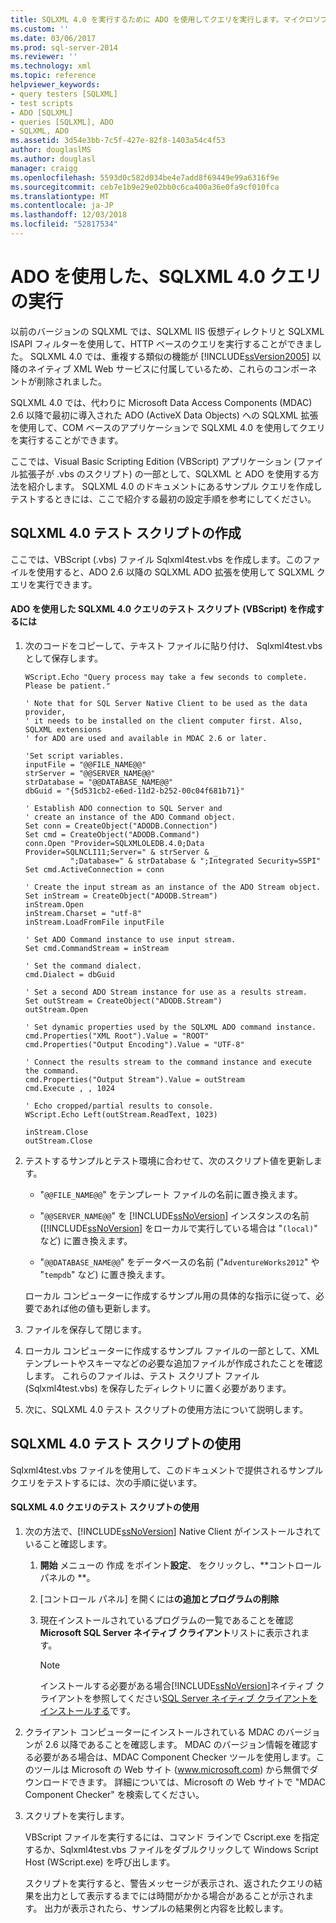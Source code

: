 ```yaml
---
title: SQLXML 4.0 を実行するために ADO を使用してクエリを実行します。マイクロソフトのドキュメント
ms.custom: ''
ms.date: 03/06/2017
ms.prod: sql-server-2014
ms.reviewer: ''
ms.technology: xml
ms.topic: reference
helpviewer_keywords:
- query testers [SQLXML]
- test scripts
- ADO [SQLXML]
- queries [SQLXML], ADO
- SQLXML, ADO
ms.assetid: 3d54e3bb-7c5f-427e-82f8-1403a54c4f53
author: douglaslMS
ms.author: douglasl
manager: craigg
ms.openlocfilehash: 5593d0c582d034be4e7add8f69449e99a6316f9e
ms.sourcegitcommit: ceb7e1b9e29e02bb0c6ca400a36e0fa9cf010fca
ms.translationtype: MT
ms.contentlocale: ja-JP
ms.lasthandoff: 12/03/2018
ms.locfileid: "52817534"
---
```

# <a name="using-ado-to-execute-sqlxml-40-queries"></a>ADO を使用した、SQLXML 4.0 クエリの実行
  以前のバージョンの SQLXML では、SQLXML IIS 仮想ディレクトリと SQLXML ISAPI フィルターを使用して、HTTP ベースのクエリを実行することができました。 SQLXML 4.0 では、重複する類似の機能が [!INCLUDE[ssVersion2005](../../includes/ssversion2005-md.md)] 以降のネイティブ XML Web サービスに付属しているため、これらのコンポーネントが削除されました。  
  
 SQLXML 4.0 では、代わりに Microsoft Data Access Components (MDAC) 2.6 以降で最初に導入された ADO (ActiveX Data Objects) への SQLXML 拡張を使用して、COM ベースのアプリケーションで SQLXML 4.0 を使用してクエリを実行することができます。  
  
 ここでは、Visual Basic Scripting Edition (VBScript) アプリケーション (ファイル拡張子が .vbs のスクリプト) の一部として、SQLXML と ADO を使用する方法を紹介します。 SQLXML 4.0 のドキュメントにあるサンプル クエリを作成しテストするときには、ここで紹介する最初の設定手順を参考にしてください。  
  
## <a name="creating-the-sqlxml-40-test-script"></a>SQLXML 4.0 テスト スクリプトの作成  
 ここでは、VBScript (.vbs) ファイル Sqlxml4test.vbs を作成します。このファイルを使用すると、ADO 2.6 以降の SQLXML ADO 拡張を使用して SQLXML クエリを実行できます。  
  
#### <a name="to-create-the-sqlxml-40-query-tester-using-ado-vbscript"></a>ADO を使用した SQLXML 4.0 クエリのテスト スクリプト (VBScript) を作成するには  
  
1.  次のコードをコピーして、テキスト ファイルに貼り付け、 Sqlxml4test.vbs として保存します。  
  
    ```  
    WScript.Echo "Query process may take a few seconds to complete. Please be patient."  
  
    ' Note that for SQL Server Native Client to be used as the data provider,  
    ' it needs to be installed on the client computer first. Also, SQLXML extensions   
    ' for ADO are used and available in MDAC 2.6 or later.  
  
    'Set script variables.  
    inputFile = "@@FILE_NAME@@"  
    strServer = "@@SERVER_NAME@@"  
    strDatabase = "@@DATABASE_NAME@@"  
    dbGuid = "{5d531cb2-e6ed-11d2-b252-00c04f681b71}"  
  
    ' Establish ADO connection to SQL Server and   
    ' create an instance of the ADO Command object.  
    Set conn = CreateObject("ADODB.Connection")  
    Set cmd = CreateObject("ADODB.Command")  
    conn.Open "Provider=SQLXMLOLEDB.4.0;Data Provider=SQLNCLI11;Server=" & strServer & _  
              ";Database=" & strDatabase & ";Integrated Security=SSPI"  
    Set cmd.ActiveConnection = conn  
  
    ' Create the input stream as an instance of the ADO Stream object.  
    Set inStream = CreateObject("ADODB.Stream")  
    inStream.Open  
    inStream.Charset = "utf-8"  
    inStream.LoadFromFile inputFile  
  
    ' Set ADO Command instance to use input stream.  
    Set cmd.CommandStream = inStream  
  
    ' Set the command dialect.  
    cmd.Dialect = dbGuid  
  
    ' Set a second ADO Stream instance for use as a results stream.   
    Set outStream = CreateObject("ADODB.Stream")  
    outStream.Open  
  
    ' Set dynamic properties used by the SQLXML ADO command instance.   
    cmd.Properties("XML Root").Value = "ROOT"  
    cmd.Properties("Output Encoding").Value = "UTF-8"  
  
    ' Connect the results stream to the command instance and execute the command.  
    cmd.Properties("Output Stream").Value = outStream  
    cmd.Execute , , 1024  
  
    ' Echo cropped/partial results to console.  
    WScript.Echo Left(outStream.ReadText, 1023)  
  
    inStream.Close  
    outStream.Close  
    ```  
  
2.  テストするサンプルとテスト環境に合わせて、次のスクリプト値を更新します。  
  
    -   "`@@FILE_NAME@@`" をテンプレート ファイルの名前に置き換えます。  
  
    -   "`@@SERVER_NAME@@`" を [!INCLUDE[ssNoVersion](../../includes/ssnoversion-md.md)] インスタンスの名前 ([!INCLUDE[ssNoVersion](../../includes/ssnoversion-md.md)] をローカルで実行している場合は "`(local)`" など) に置き換えます。  
  
    -   "`@@DATABASE_NAME@@`" をデータベースの名前 ("`AdventureWorks2012`" や "`tempdb`" など) に置き換えます。  
  
     ローカル コンピューターに作成するサンプル用の具体的な指示に従って、必要であれば他の値も更新します。  
  
3.  ファイルを保存して閉じます。  
  
4.  ローカル コンピューターに作成するサンプル ファイルの一部として、XML テンプレートやスキーマなどの必要な追加ファイルが作成されたことを確認します。 これらのファイルは、テスト スクリプト ファイル (Sqlxml4test.vbs) を保存したディレクトリに置く必要があります。  
  
5.  次に、SQLXML 4.0 テスト スクリプトの使用方法について説明します。  
  
## <a name="using-the-sqlxml-40-test-script"></a>SQLXML 4.0 テスト スクリプトの使用  
 Sqlxml4test.vbs ファイルを使用して、このドキュメントで提供されるサンプル クエリをテストするには、次の手順に従います。  
  
#### <a name="to-use-the-sqlxml-40-query-tester"></a>SQLXML 4.0 クエリのテスト スクリプトの使用  
  
1.  次の方法で、[!INCLUDE[ssNoVersion](../../includes/ssnoversion-md.md)] Native Client がインストールされていること確認します。  
  
    1.  **開始** メニューの 作成 をポイント**設定**、 をクリックし、**コントロール パネルの **。  
  
    2.  [コントロール パネル] を開くには**の追加とプログラムの削除**  
  
    3.  現在インストールされているプログラムの一覧であることを確認**Microsoft SQL Server ネイティブ クライアント**リストに表示されます。  
  
        > [!NOTE]  
        >  インストールする必要がある場合[!INCLUDE[ssNoVersion](../../includes/ssnoversion-md.md)]ネイティブ クライアントを参照してください[SQL Server ネイティブ クライアントをインストールする](../native-client/applications/installing-sql-server-native-client.md)です。  
  
2.  クライアント コンピューターにインストールされている MDAC のバージョンが 2.6 以降であることを確認します。 MDAC のバージョン情報を確認する必要がある場合は、MDAC Component Checker ツールを使用します。このツールは Microsoft の Web サイト (www.microsoft.com) から無償でダウンロードできます。 詳細については、Microsoft の Web サイトで "MDAC Component Checker" を検索してください。  
  
3.  スクリプトを実行します。  
  
     VBScript ファイルを実行するには、コマンド ラインで Cscript.exe を指定するか、Sqlxml4test.vbs ファイルをダブルクリックして Windows Script Host (WScript.exe) を呼び出します。  
  
     スクリプトを実行すると、警告メッセージが表示され、返されたクエリの結果を出力として表示するまでには時間がかかる場合があることが示されます。 出力が表示されたら、サンプルの結果例と内容を比較します。  
  
  
